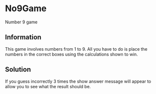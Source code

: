 # No9Game

Number 9 game

## Information

This game involves numbers from 1 to 9. All you have to do is place the numbers in the correct boxes using the calculations shown to win. 

## Solution

If you guess incorrectly 3 times the show answer message will appear to allow you to see what the result should be.
